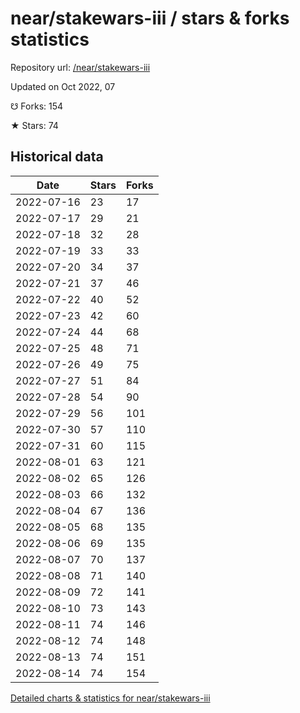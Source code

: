 # near/stakewars-iii / stars & forks statistics

Repository url: [/near/stakewars-iii](https://github.com/near/stakewars-iii)

Updated on Oct 2022, 07

☋ Forks: 154

★ Stars: 74

## Historical data
| Date | Stars | Forks |
|------|-------|-------|
| 2022-07-16 | 23 | 17 | 
| 2022-07-17 | 29 | 21 | 
| 2022-07-18 | 32 | 28 | 
| 2022-07-19 | 33 | 33 | 
| 2022-07-20 | 34 | 37 | 
| 2022-07-21 | 37 | 46 | 
| 2022-07-22 | 40 | 52 | 
| 2022-07-23 | 42 | 60 | 
| 2022-07-24 | 44 | 68 | 
| 2022-07-25 | 48 | 71 | 
| 2022-07-26 | 49 | 75 | 
| 2022-07-27 | 51 | 84 | 
| 2022-07-28 | 54 | 90 | 
| 2022-07-29 | 56 | 101 | 
| 2022-07-30 | 57 | 110 | 
| 2022-07-31 | 60 | 115 | 
| 2022-08-01 | 63 | 121 | 
| 2022-08-02 | 65 | 126 | 
| 2022-08-03 | 66 | 132 | 
| 2022-08-04 | 67 | 136 | 
| 2022-08-05 | 68 | 135 | 
| 2022-08-06 | 69 | 135 | 
| 2022-08-07 | 70 | 137 | 
| 2022-08-08 | 71 | 140 | 
| 2022-08-09 | 72 | 141 | 
| 2022-08-10 | 73 | 143 | 
| 2022-08-11 | 74 | 146 | 
| 2022-08-12 | 74 | 148 | 
| 2022-08-13 | 74 | 151 | 
| 2022-08-14 | 74 | 154 | 


[Detailed charts & statistics for near/stakewars-iii](https://reviewgithub.com/rep/near/stakewars-iii)
